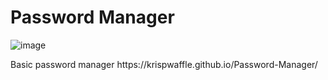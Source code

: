 # Password Manager
 
![image](https://github.com/KrispWaffle/Password-Manager/assets/70916412/4cab5112-f895-4824-8bfc-6e55327cfcbf)
<br>
<p>Basic password manager https://krispwaffle.github.io/Password-Manager/</p>
